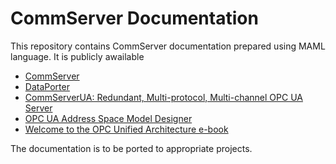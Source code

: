 # CommServer Documentation

This repository contains CommServer documentation prepared using MAML language. It is publicly awailable

- [CommServer](http://www.commsvr.com/OPC-Help/Index.aspx?topic=html/2dea0752-d490-47e6-8444-ac73e07601fc.htm)
- [DataPorter](http://www.commsvr.com/OPC-Help/Index.aspx?topic=html/b8c5f048-bb7e-4742-b7f2-b61a77789ed9.htm)
- [CommServerUA: Redundant, Multi-protocol, Multi-channel OPC UA Server](http://www.commsvr.com/OPC-Help/Index.aspx?topic=html/ec4ecefe-2d13-4ed9-af36-72152ff597f3.htm)
- [OPC UA Address Space Model Designer](https://commsvr-com.github.io/Documentation/ModelDesigner/)
- [Welcome to the OPC Unified Architecture e-book](http://www.commsvr.com/UAModelDesigner/Index.aspx)

The documentation is to be ported to appropriate projects.
